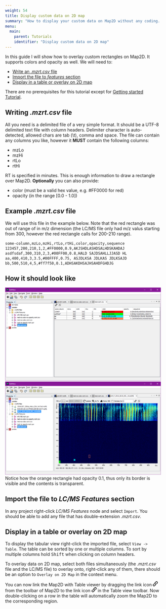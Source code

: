```yaml
---
weight: 54
title: Display custom data on 2D map
summary: "How to display your custom data on Map2D without any coding. You'll need to provide a simple file format."
menu:
  main:
    parent: Tutorials
    identifier: "Display custom data on 2D map"
---
```


In this guide I will show how to overlay custom rectangles on Map2D. It supports colors and opacity as well.
We will need to:  

- [Write an _.mzrt.csv_ file](#writing-mzrt-csv-file)
- [Import the file to _features_ section](#import-the-file-to-features-section)
- [Display in a table  or overlay on 2D map](#display-in-a-table-or-overlay-on-2d-map)

There are no prerequisites for this tutorial except for [Getting started Tutorial](/getting-started).



## Writing _.mzrt.csv_ file
All you need is a delimited file of a very simple format. It should be a UTF-8 delimited text file with column headers. Delimiter character is auto-detected, allowed chars are tab (\t), comma and space. The file can contain any columns you like, however it **MUST** contain the following columns:  

- mzLo
- mzHi
- rtLo
- rtHi

RT is specified in minutes. This is enough information to draw a rectangle over Map2D. **Optionally** you can also provide:

 - color (must be a valid hex value, e.g. #FF0000 for red)
 - opacity (in the range [0.0 - 1.0])


## Example _.mzrt.csv_ file
We will use this file in the example below. Note that the red rectangle was out of range of in m/z dimension
(the LC/MS file only had m/z valus starting from 300, however the red rectangle calls for
200-210 range).
```
some-column,mzLo,mzHi,rtLo,rtHi,color,opacity,sequence
123457,200,210,1,2,#FF0000,0.9,AKJSHDLASHDSALHDSKAHDAJ
asdfsdaf,300,310,2,3,#00FF00,0.8,HALD SAJDSAHLLJJASD HL
aa,400,410,3,3.5,#00FFFF,0.75, ASJDLKSA JDLKAS JDLKSAJD
bb,500,510,4,5,#ff7f50,0.1,ADHSAKDHSAJHSAHDFGHDJG
```


## How it should look like
![Custom drawing table](/images/custom-drawing/custom-drawing-table.png)
![Custom drawing overlay](/images/custom-drawing/custom-drawing-overlay.png)
Notice how the orange rectangle had opacity 0.1, thus only its border is visible and the contents is
transparent.

## Import the file to _LC/MS Features_ section
In any project right-click _LC/MS Features_ node and select `Import`. You should be able to add
any file that has double-extension _.mzrt.csv_.


## Display in a table or overlay on 2D map
To display the tabular view right-click the imported file, select `View -> Table`. The table can be sorted by one or multiple columns. To sort by multiple columns hold <kbd>Shift</kbd> when clicking
on column headers.

To overlay data on 2D map, select both files simultaneously (the _.mzrt.csv_ file and the LC/MS file)
to overlay onto, right-click any of them, there should be an option to `Overlay on 2D Map` in the context menu.

You can now link the Map2D with Table viewer by dragging the link icon
![Link icon](/images/getting-started/icon_link.png) from the toolbar of Map2D to the link icon
![Link icon](/images/getting-started/icon_link.png) in the Table view toolbar. Now double-clicking
on a row in the table will automatically zoom the Map2D to the corresponding region.
